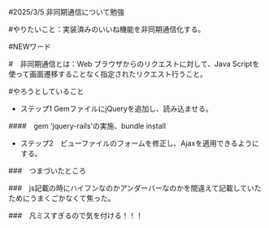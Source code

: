 #2025/3/5 非同期通信について勉強

#やりたいこと：実装済みのいいね機能を非同期通信化する。

#NEWワード

#　非同期通信とは：Web ブラウザからのリクエストに対して、Java Scriptを使って画面遷移することなく指定されたリクエスト行うこと。

#やろうとしていること

* ステップ1 GemファイルにjQueryを追加し、読み込ませる。

####　gem 'jquery-rails'の実施、bundle install

* ステップ2　ビューファイルのフォームを修正し、Ajaxを適用できるようにする。

###　つまづいたところ

###　js記載の時にハイフンなのかアンダーバーなのかを間違えて記載していたためにうまくごかなくて焦った。

###　凡ミスすぎるので気を付ける！！！
